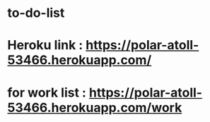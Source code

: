 # to-do-list

# Heroku link : https://polar-atoll-53466.herokuapp.com/
# for work list : https://polar-atoll-53466.herokuapp.com/work
